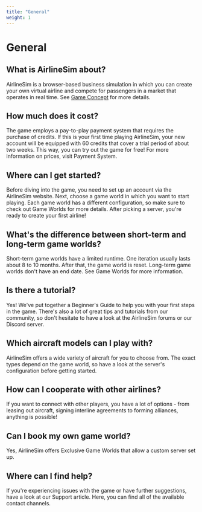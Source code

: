 ```yaml
---
title: "General"
weight: 1
---
```


# General

## What is AirlineSim about?

AirlineSim is a browser-based business simulation in which you can create your own virtual airline and compete for passengers in a market that operates in real time. See [Game Concept](content/docs/about/concept.md) for more details.

## How much does it cost?

The game employs a pay-to-play payment system that requires the purchase of credits. If this is your first time playing AirlineSim, your new account will be equipped with 60 credits that cover a trial period of about two weeks. This way, you can try out the game for free! For more information on prices, visit Payment System.

## Where can I get started?

Before diving into the game, you need to set up an account via the AirlineSim website. Next, choose a game world in which you want to start playing. Each game world has a different configuration, so make sure to check out Game Worlds for more details. After picking a server, you're ready to create your first airline!

## What's the difference between short-term and long-term game worlds?

Short-term game worlds have a limited runtime. One iteration usually lasts about 8 to 10 months. After that, the game world is reset. Long-term game worlds don't have an end date. See Game Worlds for more information.

## Is there a tutorial?

Yes! We've put together a Beginner's Guide to help you with your first steps in the game. There's also a lot of great tips and tutorials from our community, so don't hesitate to have a look at the AirlineSim forums or our Discord server.

## Which aircraft models can I play with?

AirlineSim offers a wide variety of aircraft for you to choose from. The exact types depend on the game world, so have a look at the server's configuration before getting started.

## How can I cooperate with other airlines?

If you want to connect with other players, you have a lot of options - from leasing out aircraft, signing interline agreements to forming alliances, anything is possible!

## Can I book my own game world?

Yes, AirlineSim offers Exclusive Game Worlds that allow a custom server set up.

## Where can I find help?

If you're experiencing issues with the game or have further suggestions, have a look at our Support article. Here, you can find all of the available contact channels.
